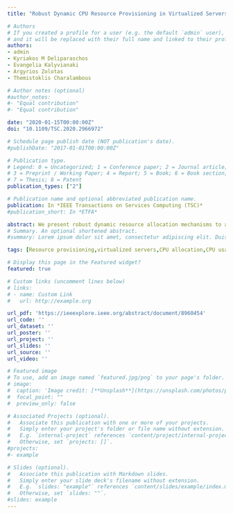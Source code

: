 ```yaml
---
title: "Robust Dynamic CPU Resource Provisioning in Virtualized Servers"

# Authors
# If you created a profile for a user (e.g. the default `admin` user), write the username (folder name) here 
# and it will be replaced with their full name and linked to their profile.
authors:
- admin
- Kyriakos M Deliparaschos
- Evangelia Kalyvianaki
- Argyrios Zolotas
- Themistoklis Charalambous

# Author notes (optional)
#author_notes:
#- "Equal contribution"
#- "Equal contribution"

date: "2020-01-15T00:00:00Z"
doi: "10.1109/TSC.2020.2966972"

# Schedule page publish date (NOT publication's date).
#publishDate: "2017-01-01T00:00:00Z"

# Publication type.
# Legend: 0 = Uncategorized; 1 = Conference paper; 2 = Journal article;
# 3 = Preprint / Working Paper; 4 = Report; 5 = Book; 6 = Book section;
# 7 = Thesis; 8 = Patent
publication_types: ["2"]

# Publication name and optional abbreviated publication name.
publication: In *IEEE Transactions on Services Computing (TSC)*
#publication_short: In *ETFA*

abstract: We present robust dynamic resource allocation mechanisms to allocate application resources meeting Service Level Objectives (SLOs) agreed between cloud providers and customers. In fact, two filter-based robust controllers, i.e. H∞ filter and Maximum Correntropy Criterion Kalman filter (MCC-KF), are proposed. The controllers are self-adaptive, with process noise variances and covariances calculated using previous measurements within a time window. In the allocation process, a bounded client mean response time (mRT) is maintained. Both controllers are deployed and evaluated on an experimental testbed hosting the RUBiS (Rice University Bidding System) auction benchmark web site. The proposed controllers offer improved performance under abrupt workload changes, shown via rigorous comparison with current state-of-the-art. On our experimental setup, the Single-Input-Single-Output (SISO) controllers can operate on the same server where the resource allocation is performed; while Multi-Input-Multi-Output (MIMO) controllers are on a separate server where all the data are collected for decision making. SISO controllers take decisions not dependent to other system states (servers), albeit MIMO controllers are characterized by increased communication overhead and potential delays. While SISO controllers offer improved performance over MIMO ones, the latter enable a more informed decision making framework for resource allocation problem of multi-tier applications.
# Summary. An optional shortened abstract.
#summary: Lorem ipsum dolor sit amet, consectetur adipiscing elit. Duis posuere tellus ac convallis placerat. Proin tincidunt magna sed ex sollicitudin condimentum.

tags: [Resource provisioning,virtualized servers,CPU allocation,CPU usage,RUBiS,Robust prediction,H1 filter,MCC-KF,Kalman filter]

# Display this page in the Featured widget?
featured: true

# Custom links (uncomment lines below)
# links:
# - name: Custom Link
#   url: http://example.org

url_pdf: 'https://ieeexplore.ieee.org/abstract/document/8960454'
url_code: ''
url_dataset: ''
url_poster: ''
url_project: ''
url_slides: ''
url_source: ''
url_video: ''

# Featured image
# To use, add an image named `featured.jpg/png` to your page's folder. 
# image:
#  caption: 'Image credit: [**Unsplash**](https://unsplash.com/photos/pLCdAaMFLTE)'
#  focal_point: ""
#  preview_only: false

# Associated Projects (optional).
#   Associate this publication with one or more of your projects.
#   Simply enter your project's folder or file name without extension.
#   E.g. `internal-project` references `content/project/internal-project/index.md`.
#   Otherwise, set `projects: []`.
#projects:
#- example

# Slides (optional).
#   Associate this publication with Markdown slides.
#   Simply enter your slide deck's filename without extension.
#   E.g. `slides: "example"` references `content/slides/example/index.md`.
#   Otherwise, set `slides: ""`.
#slides: example
---
```

